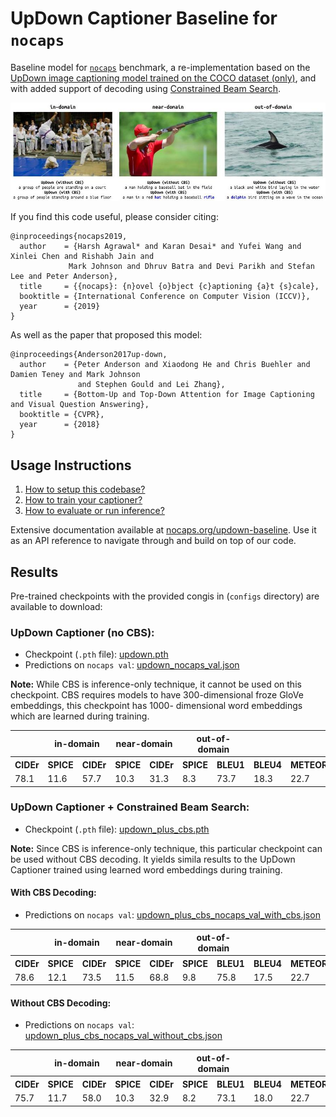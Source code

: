 UpDown Captioner Baseline for `nocaps`
=====================================

Baseline model for [`nocaps`][1] benchmark, a re-implementation based on the
[UpDown image captioning model trained on the COCO dataset (only)](https://github.com/peteanderson80/up-down-captioner),
and with added support of decoding using [Constrained Beam Search][8].

![predictions generated by updown model](docs/_static/qualitative_examples.jpg)

If you find this code useful, please consider citing:

```text
@inproceedings{nocaps2019,
  author    = {Harsh Agrawal* and Karan Desai* and Yufei Wang and Xinlei Chen and Rishabh Jain and
             Mark Johnson and Dhruv Batra and Devi Parikh and Stefan Lee and Peter Anderson},
  title     = {{nocaps}: {n}ovel {o}bject {c}aptioning {a}t {s}cale},
  booktitle = {International Conference on Computer Vision (ICCV)},
  year      = {2019}
}
```

As well as the paper that proposed this model: 

```text
@inproceedings{Anderson2017up-down,
  author    = {Peter Anderson and Xiaodong He and Chris Buehler and Damien Teney and Mark Johnson
               and Stephen Gould and Lei Zhang},
  title     = {Bottom-Up and Top-Down Attention for Image Captioning and Visual Question Answering},
  booktitle = {CVPR},
  year      = {2018}
}
```

Usage Instructions
------------------

1. [How to setup this codebase?][2]
2. [How to train your captioner?][3]
3. [How to evaluate or run inference?][4]

Extensive documentation available at [nocaps.org/updown-baseline](https://nocaps.org/updown-baseline).
Use it as an API reference to navigate through and build on top of our code.


Results
-------

Pre-trained checkpoints with the provided congis in (`configs` directory) are available to download:

### UpDown Captioner (no CBS):

- Checkpoint (`.pth` file): [updown.pth](https://www.dropbox.com/s/0ueshhdysc8oqyq/updown.pth)
- Predictions on `nocaps val`: [updown_nocaps_val.json](https://www.dropbox.com/s/caewx67vbd5qe9c/updown_nocaps_val.json)

**Note:** While CBS is inference-only technique, it cannot be used on this checkpoint. CBS
requires models to have 300-dimensional froze GloVe embeddings, this checkpoint has 1000-
dimensional word embeddings which are learned during training.

<table>
  <tr>
    <th></th>
    <th colspan="2">in-domain</th>
    <th colspan="2">near-domain</th>
    <th colspan="2">out-of-domain</th>
    <th colspan="6">overall</th>
  </tr>
  <tr>
    <th>CIDEr</th><th>SPICE</th>
    <th>CIDEr</th><th>SPICE</th>
    <th>CIDEr</th><th>SPICE</th>
    <th>BLEU1</th><th>BLEU4</th><th>METEOR</th><th>ROUGE</th><th>CIDEr</th><th>SPICE</th>
  </tr>
  <tr>
    <td>78.1</td><td>11.6</td>
    <td>57.7</td><td>10.3</td>
    <td>31.3</td><td>8.3</td>
    <td>73.7</td><td>18.3</td><td>22.7</td><td>50.4</td><td>55.3</td><td>10.1</td>
  </tr>
</table>


### UpDown Captioner + Constrained Beam Search:

- Checkpoint (`.pth` file): [updown_plus_cbs.pth](https://www.dropbox.com/s/dajlwdn22betk4a/updown_plus_cbs.pth)

**Note:** Since CBS is inference-only technique, this particular checkpoint can be used
without CBS decoding. It yields simila results to the UpDown Captioner trained using
learned word embeddings during training.

#### With CBS Decoding:

- Predictions on `nocaps val`: [updown_plus_cbs_nocaps_val_with_cbs.json](https://www.dropbox.com/s/gwehyfaijfpi5tj/updown_plus_cbs_nocaps_val_with_cbs.json)

<table>
  <tr>
    <th></th>
    <th colspan="2">in-domain</th>
    <th colspan="2">near-domain</th>
    <th colspan="2">out-of-domain</th>
    <th colspan="6">overall</th>
  </tr>
  <tr>
    <th>CIDEr</th><th>SPICE</th>
    <th>CIDEr</th><th>SPICE</th>
    <th>CIDEr</th><th>SPICE</th>
    <th>BLEU1</th><th>BLEU4</th><th>METEOR</th><th>ROUGE</th><th>CIDEr</th><th>SPICE</th>
  </tr>
  <tr>
    <td>78.6</td><td>12.1</td>
    <td>73.5</td><td>11.5</td>
    <td>68.8</td><td>9.8</td>
    <td>75.8</td><td>17.5</td><td>22.7</td><td>51.1</td><td>73.3</td><td>11.3</td>
  </tr>
</table>

#### Without CBS Decoding:

- Predictions on `nocaps val`: [updown_plus_cbs_nocaps_val_without_cbs.json](https://www.dropbox.com/s/12kwcciw9t1mldt/updown_plus_cbs_nocaps_val_without_cbs.json)

<table>
  <tr>
    <th></th>
    <th colspan="2">in-domain</th>
    <th colspan="2">near-domain</th>
    <th colspan="2">out-of-domain</th>
    <th colspan="6">overall</th>
  </tr>
  <tr>
    <th>CIDEr</th><th>SPICE</th>
    <th>CIDEr</th><th>SPICE</th>
    <th>CIDEr</th><th>SPICE</th>
    <th>BLEU1</th><th>BLEU4</th><th>METEOR</th><th>ROUGE</th><th>CIDEr</th><th>SPICE</th>
  </tr>
  <tr>
    <td>75.7</td><td>11.7</td>
    <td>58.0</td><td>10.3</td>
    <td>32.9</td><td>8.2</td>
    <td>73.1</td><td>18.0</td><td>22.7</td><td>50.2</td><td>55.4</td><td>10.1</td>
  </tr>
</table>


[1]: https://nocaps.org
[2]: https://nocaps.org/updown-baseline/setup_dependencies.html
[3]: https://nocaps.org/updown-baseline/training.html
[4]: https://nocaps.org/updown-baseline/evaluation_inference.html

[5]: https://github.com/nocaps-org/updown-baseline/blob/master/updown/utils/checkpointing.py
[6]: https://github.com/nocaps-org/updown-baseline/blob/master/updown/config.py
[7]: https://arxiv.org/abs/1707.07998
[8]: https://arxiv.org/abs/1612.00576
